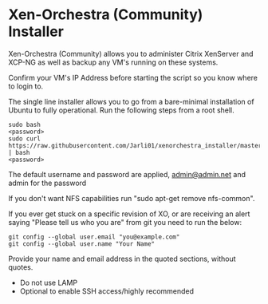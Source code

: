 # Xen-Orchestra (Community) Installer

Xen-Orchestra (Community) allows you to administer Citrix XenServer and XCP-NG as well as backup any VM's running on these systems. 

Confirm your VM's IP Address before starting the script so you know where to login to. 

The single line installer allows you to go from a bare-minimal installation of Ubuntu to fully operational. Run the following steps from a root shell. 

    sudo bash
    <password>
    sudo curl https://raw.githubusercontent.com/Jarli01/xenorchestra_installer/master/xo_install.sh | bash
    <password>
    
The default username and password are applied, admin@admin.net and admin for the password
    
If you don't want NFS capabilities run "sudo apt-get remove nfs-common".

If you ever get stuck on a specific revision of XO, or are receiving an alert saying "Please tell us who you are" from git
you need to run the below:

    git config --global user.email "you@example.com"
    git config --global user.name "Your Name"
    
Provide your name and email address in the quoted sections, without quotes. 

* Do not use LAMP
* Optional to enable SSH access/highly recommended

